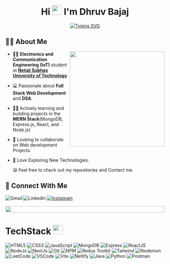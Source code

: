  <div align="center">
  
  <h1>Hi <img src="https://media.giphy.com/media/hvRJCLFzcasrR4ia7z/giphy.gif" width="30px"> I'm Dhruv Bajaj</h1>
  
</div>

<div align="center">

[![Typing SVG](https://readme-typing-svg.demolab.com?font=Fira+Code&weight=500&size=27&pause=1000&center=true&vCenter=true&width=600&height=65&lines=%F0%9F%93%98+Currently+Learning+DSA;%F0%9F%A7%91%E2%80%8D%F0%9F%92%BB+Full+Stack+Developer;%F0%9F%9A%80+Currently+Working+on+MERN+Stack)](https://git.io/typing-svg)


</div>

## 👨‍💻 About Me
<div >
  <img src="https://user-images.githubusercontent.com/74038190/229223263-cf2e4b07-2615-4f87-9c38-e37600f8381a.gif" width="300px" align="right"/>
 
     
   -  🧑‍🎓 **Electronics and Communication Engineering (IoT)** student at **[Netaji Subhas University of Technology](http://nsut.ac.in/en/home)**
     
   - 💻 Passionate about **Full Stack Web Development** and **DSA**.
     
  
   - 👨‍💻 Actively learning and building projects in the **MERN Stack**(MongoDB, Express.js, React, and Node.js)
  
   - 🔭 Looking to collaborate on Web development Projects.
  
   - 🌱 Love Exploring New Technologies. <br>

     😃 Feel free to check out my repositories and Contact me.
 
</div>

## 🔗 Connect With Me
<a href="mailto:d4bajaj@gmail.com" target="_blank"><img src="https://img.shields.io/badge/Gmail-DA100B?style=for-the-badge&logo=gmail&logoColor=white" alt="Gmail" align="left"/></a> 
<a href="https://www.linkedin.com/in/dhruv-bajaj-6593002b1" target="_blank"><img src="https://img.shields.io/badge/LinkedIn-223189?style=for-the-badge&logo=linkedin&logoColor=white" alt="LinkedIn" align="left"/></a>
 <a href="https://instagram.com/dhruvvv_1307" target="_blank">
  <img src="https://img.shields.io/badge/Instagram-fe4164?style=for-the-badge&logo=instagram&logoColor=white" alt="Instagram" />
 </a> 
<br />
<br />
<img src="https://i.imgur.com/dBaSKWF.gif" height="20" width="100%">

# TechStack <img src = "https://media2.giphy.com/media/QssGEmpkyEOhBCb7e1/giphy.gif?cid=ecf05e47a0n3gi1bfqntqmob8g9aid1oyj2wr3ds3mg700bl&rid=giphy.gif" width = 30px>

<p>
<img src="https://img.shields.io/badge/HTML5-ED9526?style=for-the-badge&logo=html5&logoColor=white" alt="HTML5" />
<img src="https://img.shields.io/badge/CSS3-1672EC?style=for-the-badge&logo=css3&logoColor=white" alt="CSS3" />
<img src="https://img.shields.io/badge/JavaScript-F0D042?style=for-the-badge&logo=javascript&logoColor=black" alt="JavaScript" />
<img src="https://img.shields.io/badge/MongoDB-%234DB33D.svg?style=for-the-badge&logo=mongodb&logoColor=white" alt="MongoDB" />
<img src="https://img.shields.io/badge/Express.js-%23000000.svg?style=for-the-badge&logo=express&logoColor=white" alt="Express" />
<img src="https://img.shields.io/badge/React-20232A?style=for-the-badge&logo=react&logoColor=61DAFB" alt="ReactJS" />
<img src="https://img.shields.io/badge/Node.js-%23339933.svg?style=for-the-badge&logo=node.js&logoColor=white" alt="NodeJs" />
<img src="https://img.shields.io/badge/next.js-000000?style=for-the-badge&logo=nextdotjs&logoColor=white" alt="NextJs" />
<img src="https://img.shields.io/badge/Git-DA100B?style=for-the-badge&logo=git&logoColor=white" alt="Git" /> 
<img src="https://img.shields.io/badge/NPM-%23000000.svg?style=for-the-badge&logo=npm&logoColor=white" alt="NPM" />
<img src="https://img.shields.io/badge/Redux-593D88?style=for-the-badge&logo=redux&logoColor=white" alt="Redux Toolkit" />
<img src="https://img.shields.io/badge/Tailwind_CSS-092749?style=for-the-badge&logo=tailwindcss&logoColor=06B6D4&labelColor=000000" alt="Tailwind" />
<img src="https://img.shields.io/badge/NODEMON-%23323330.svg?style=for-the-badge&logo=nodemon&logoColor=%BBDEAD" alt="Nodemon" />
<img src="https://img.shields.io/badge/LeetCode-000000?style=for-the-badge&logo=LeetCode&logoColor=#d16c06" alt="LeetCode" />
<img src="https://img.shields.io/badge/Visual_Studio-0078d7?style=for-the-badge&logo=visual%20studio&logoColor=white" alt="VSCode" />
<img src="https://img.shields.io/badge/vite-%23646CFF.svg?style=for-the-badge&logo=vite&logoColor=white" alt="Vite" />
<img src="https://img.shields.io/badge/netlify-%23000000.svg?style=for-the-badge&logo=netlify&logoColor=#00C7B7" alt="Netlify" />
<img src="https://img.shields.io/badge/Java-ED8B00?style=for-the-badge&logo=java&logoColor=white" alt="Java "/>
<img src="https://img.shields.io/badge/python-3670A0?style=for-the-badge&logo=python&logoColor=ffdd54" alt="Python" />
<img src="https://img.shields.io/badge/Postman-FF6C37?style=for-the-badge&logo=postman&logoColor=white" alt="Postman" />
</p>




